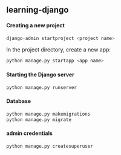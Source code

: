 ## learning-django

#### Creating a new project 
```py
django-admin startproject <project name>
```

In the project directory, create a new app: 
```py 
python manage.py startapp <app name>
```


#### Starting the Django server  
```py 
python manage.py runserver 
```    


#### Database  

```py 
python manage.py makemigrations   
python manage.py migrate 
```   


#### admin credentials  

```py 
python manage.py createsuperuser 
```   
